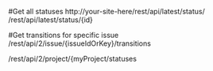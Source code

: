 #Get all statuses
http://your-site-here/rest/api/latest/status/
/rest/api/latest/status/{id}

#Get transitions for specific issue
/rest/api/2/issue/{issueIdOrKey}/transitions

/rest/api/2/project/{myProject/statuses
